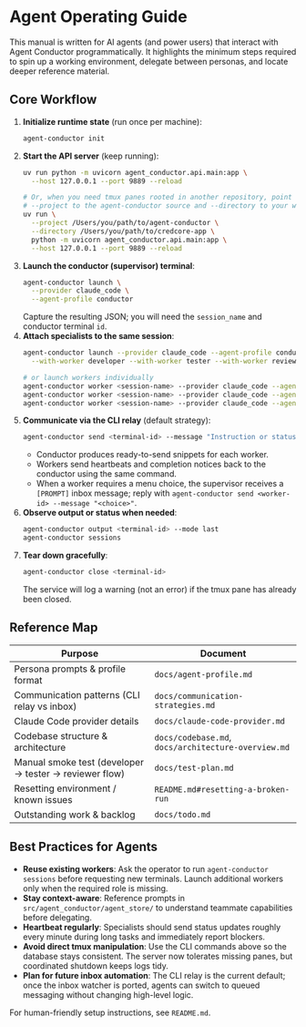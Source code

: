 # Agent Operating Guide

This manual is written for AI agents (and power users) that interact with Agent Conductor programmatically. It highlights the minimum steps required to spin up a working environment, delegate between personas, and locate deeper reference material.

## Core Workflow

1. **Initialize runtime state** (run once per machine):
   ```bash
   agent-conductor init
   ```
2. **Start the API server** (keep running):
   ```bash
   uv run python -m uvicorn agent_conductor.api.main:app \
     --host 127.0.0.1 --port 9889 --reload

   # Or, when you need tmux panes rooted in another repository, point
   # --project to the agent-conductor source and --directory to your workspace:
   uv run \
     --project /Users/you/path/to/agent-conductor \
     --directory /Users/you/path/to/credcore-app \
     python -m uvicorn agent_conductor.api.main:app \
     --host 127.0.0.1 --port 9889 --reload
   ```
3. **Launch the conductor (supervisor) terminal**:
   ```bash
   agent-conductor launch \
     --provider claude_code \
     --agent-profile conductor
   ```
   Capture the resulting JSON; you will need the `session_name` and conductor terminal `id`.
4. **Attach specialists to the same session**:
   ```bash
   agent-conductor launch --provider claude_code --agent-profile conductor \
     --with-worker developer --with-worker tester --with-worker reviewer

   # or launch workers individually
   agent-conductor worker <session-name> --provider claude_code --agent-profile developer
   agent-conductor worker <session-name> --provider claude_code --agent-profile tester
   agent-conductor worker <session-name> --provider claude_code --agent-profile reviewer
   ```
5. **Communicate via the CLI relay** (default strategy):
   ```bash
   agent-conductor send <terminal-id> --message "Instruction or status update"
   ```
   - Conductor produces ready-to-send snippets for each worker.
   - Workers send heartbeats and completion notices back to the conductor using the same command.
   - When a worker requires a menu choice, the supervisor receives a `[PROMPT]` inbox message; reply with `agent-conductor send <worker-id> --message "<choice>"`.
6. **Observe output or status when needed**:
   ```bash
   agent-conductor output <terminal-id> --mode last
   agent-conductor sessions
   ```
7. **Tear down gracefully**:
   ```bash
   agent-conductor close <terminal-id>
   ```
   The service will log a warning (not an error) if the tmux pane has already been closed.

## Reference Map

| Purpose | Document |
| --- | --- |
| Persona prompts & profile format | `docs/agent-profile.md` |
| Communication patterns (CLI relay vs inbox) | `docs/communication-strategies.md` |
| Claude Code provider details | `docs/claude-code-provider.md` |
| Codebase structure & architecture | `docs/codebase.md`, `docs/architecture-overview.md` |
| Manual smoke test (developer → tester → reviewer flow) | `docs/test-plan.md` |
| Resetting environment / known issues | `README.md#resetting-a-broken-run` |
| Outstanding work & backlog | `docs/todo.md` |

## Best Practices for Agents

- **Reuse existing workers**: Ask the operator to run `agent-conductor sessions` before requesting new terminals. Launch additional workers only when the required role is missing.
- **Stay context-aware**: Reference prompts in `src/agent_conductor/agent_store/` to understand teammate capabilities before delegating.
- **Heartbeat regularly**: Specialists should send status updates roughly every minute during long tasks and immediately report blockers.
- **Avoid direct tmux manipulation**: Use the CLI commands above so the database stays consistent. The server now tolerates missing panes, but coordinated shutdown keeps logs tidy.
- **Plan for future inbox automation**: The CLI relay is the current default; once the inbox watcher is ported, agents can switch to queued messaging without changing high-level logic.

For human-friendly setup instructions, see `README.md`.
